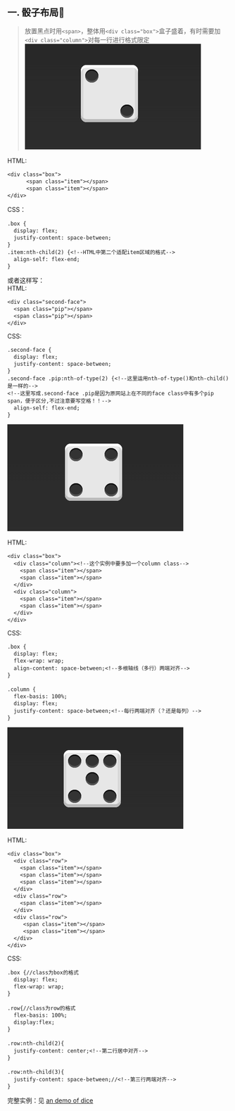 ## 一. 骰子布局🎲  
> 放置黑点时用`<span>`，整体用`<div class="box">`盒子盛着，有时需要加`<div class="column">`对每一行进行格式限定
![flex-demo-dice1](pics/flex-demo-dice1.png )  

HTML:
```
<div class="box">
      <span class="item"></span>
      <span class="item"></span>
</div>
```
CSS：
```
.box {
  display: flex;
  justify-content: space-between;
}
.item:nth-child(2) {<!--HTML中第二个适配item区域的格式-->
  align-self: flex-end;
}
```
或者这样写：  
HTML:
```
<div class="second-face">
  <span class="pip"></span>
  <span class="pip"></span>
</div>
```
CSS:
```
.second-face {
  display: flex;
  justify-content: space-between;
}
.second-face .pip:nth-of-type(2) {<!--这里运用nth-of-type()和nth-child()是一样的-->
<!--这里写成.second-face .pip是因为原网站上在不同的face class中有多个pip span，便于区分,不过注意要写空格！！-->
  align-self: flex-end;
}
```

![flex-demo-dice2](pics/flex-demo-dice2.png )

HTML:
```
<div class="box">
  <div class="column"><!--这个实例中要多加一个column class-->
    <span class="item"></span>
    <span class="item"></span>
  </div>
  <div class="column">
    <span class="item"></span>
    <span class="item"></span>
  </div>
</div>
```
CSS:
```
.box {
  display: flex;
  flex-wrap: wrap;
  align-content: space-between;<!--多根轴线（多行）两端对齐-->
}

.column {
  flex-basis: 100%;
  display: flex;
  justify-content: space-between;<!--每行两端对齐（？还是每列）-->
}
```

![flex-demo-dice3](pics/flex-demo-dice3.png )

HTML:
```
<div class="box">
  <div class="row">
    <span class="item"></span>
    <span class="item"></span>
    <span class="item"></span>
  </div>
  <div class="row">
    <span class="item"></span>
  </div>
  <div class="row">
     <span class="item"></span>
     <span class="item"></span>
  </div>
</div>
```
CSS:
```
.box {//class为box的格式
  display: flex;
  flex-wrap: wrap;
}

.row{//class为row的格式
  flex-basis: 100%;
  display:flex;
}

.row:nth-child(2){
  justify-content: center;<!--第二行居中对齐-->
}

.row:nth-child(3){
  justify-content: space-between;//<!--第三行两端对齐-->
}
```
完整实例：见 [an demo of dice](pics/flex-demo1.html) 